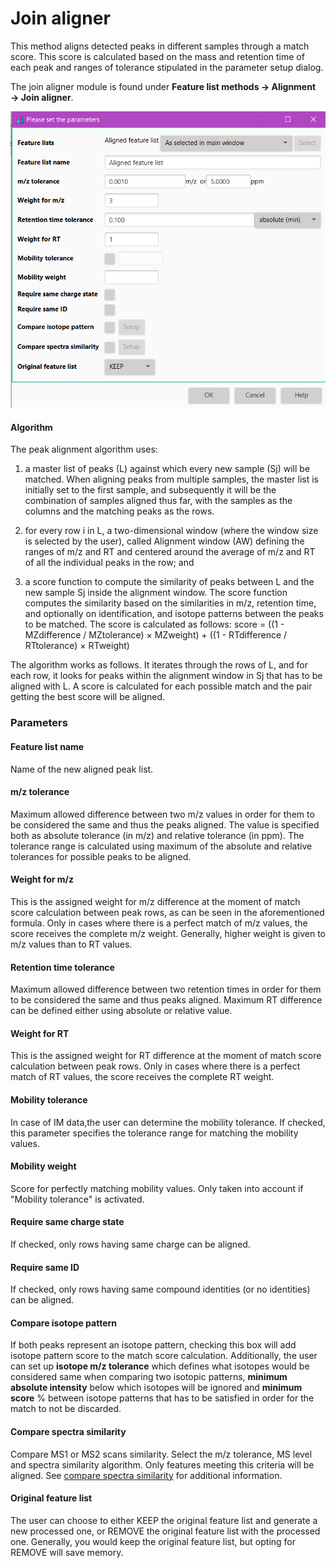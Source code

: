 # Join aligner
This method aligns detected peaks in different samples through a match score. This score is calculated based on the mass
and retention time of each peak and ranges of tolerance stipulated in the parameter setup dialog.

The join aligner module is found under **Feature list methods → Alignment → Join aligner**.

![](join_aligner.png)

#### Algorithm

The peak alignment algorithm uses:

1. a master list of peaks (L) against which every new sample (Sj) will be matched. When aligning peaks from 
multiple samples, the master list is initially set to the first sample, and subsequently it will be the combination
of samples aligned thus far, with the samples as the columns and the matching peaks as the rows.

2. for every row i in L, a two-dimensional window (where the window size is selected by the user), called Alignment window (AW) defining the ranges of m/z and RT and centered around the average of m/z and RT of all the individual peaks in the row; and

3. a score function to compute the similarity of peaks between L and the new sample Sj inside the alignment window. The score function computes the similarity based on the similarities in m/z, retention time, and optionally on identification, and isotope patterns between the peaks to be matched. The score is calculated as follows:
score = ((1 - MZdifference / MZtolerance) × MZweight) + ((1 - RTdifference / RTtolerance) × RTweight)

The algorithm works as follows. It iterates through the rows of L, and for each row, it looks for peaks within the alignment window in Sj that has to be aligned with L. A score is calculated for each possible match and the pair getting the best score will be aligned.


### Parameters

#### Feature list name
Name of the new aligned peak list.

#### m/z tolerance
 Maximum allowed difference between two m/z values in order for them to be considered the same and thus the peaks aligned. The value is specified both as absolute tolerance (in m/z) and relative tolerance (in ppm). 
 The tolerance range is calculated using maximum of the absolute and relative tolerances for possible peaks to be aligned. 

#### Weight for m/z
This is the assigned weight for m/z difference at the moment of match score calculation between peak rows, as can be seen in the aforementioned formula. Only in cases where there is a perfect match of m/z values, the score receives the complete m/z weight. 
Generally, higher weight is given to m/z values than to RT values. 

#### Retention time tolerance 
Maximum allowed difference between two retention times in order for them to be considered the same and thus peaks aligned.
Maximum RT difference can be defined either using absolute or relative value. 

#### Weight for RT
This is the assigned weight for RT difference at the moment of match score calculation between peak rows. 
Only in cases where there is a perfect match of RT values, the score receives the complete RT weight. 

#### Mobility tolerance
In case of IM data,the user can determine the mobility tolerance. If checked, this parameter specifies the tolerance range for matching the mobility values. 
 

#### Mobility weight
Score for perfectly matching mobility values. Only taken into account if "Mobility tolerance" is activated.


#### Require same charge state
If checked, only rows having same charge can be aligned. 

#### Require same ID
If checked, only rows having same compound identities (or no identities) can be aligned.

#### Compare isotope pattern
If both peaks represent an isotope pattern, checking this box will add isotope pattern score to the match score calculation. Additionally, the user can set up **isotope m/z tolerance** which defines what isotopes would be considered same when comparing two isotopic patterns, **minimum absolute intensity** below which isotopes will be ignored and **minimum score** % between isotope patterns that has to be satisfied in order for the match to not be discarded.


#### Compare spectra similarity
Compare MS1 or MS2 scans similarity. Select the m/z tolerance, MS level and spectra similarity algorithm. 
Only features meeting this criteria will be aligned.  See [compare spectra similarity](spectra_similarity.md) for additional information.

#### Original feature list
The user can choose to either KEEP the original feature list and generate a new processed one, or REMOVE the original feature list with the processed one.
Generally, you would keep the original feature list, but opting for REMOVE will save memory.

